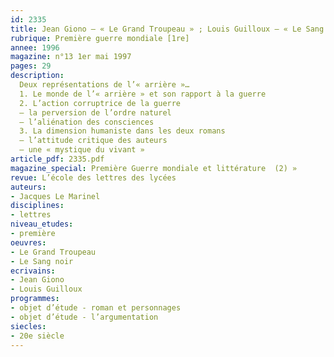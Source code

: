 ```yaml
---
id: 2335
title: Jean Giono – « Le Grand Troupeau » ; Louis Guilloux – « Le Sang noir »
rubrique: Première guerre mondiale [1re]
annee: 1996
magazine: n°13 1er mai 1997
pages: 29
description: 
  Deux représentations de l’« arrière »…
  1. Le monde de l’« arrière » et son rapport à la guerre
  2. L’action corruptrice de la guerre
  – la perversion de l’ordre naturel
  – l’aliénation des consciences
  3. La dimension humaniste dans les deux romans
  – l’attitude critique des auteurs
  – une « mystique du vivant »
article_pdf: 2335.pdf
magazine_special: Première Guerre mondiale et littérature  (2) »
revue: L’école des lettres des lycées
auteurs:
- Jacques Le Marinel
disciplines:
- lettres
niveau_etudes:
- première
oeuvres:
- Le Grand Troupeau
- Le Sang noir
ecrivains:
- Jean Giono
- Louis Guilloux
programmes:
- objet d’étude - roman et personnages
- objet d’étude - l’argumentation
siecles:
- 20e siècle
---
```

